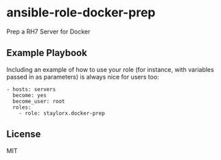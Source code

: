 # ansible-role-docker-prep

Prep a RH7 Server for Docker

## Example Playbook

Including an example of how to use your role (for instance, with variables passed in as parameters) is always nice for users too:

    - hosts: servers
      become: yes
      become_user: root
      roles:
        - role: staylorx.docker-prep

## License

MIT
